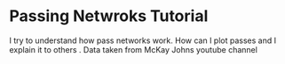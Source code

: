#  Passing Netwroks Tutorial

I try to understand how pass networks work. How can I plot passes and I explain it to others . Data taken from McKay Johns youtube channel
